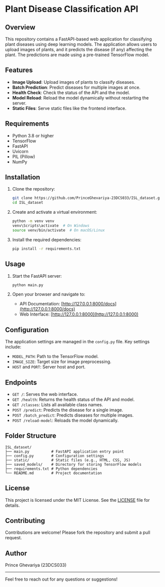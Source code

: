 # Plant Disease Classification API

## Overview
This repository contains a FastAPI-based web application for classifying plant diseases using deep learning models. The application allows users to upload images of plants, and it predicts the disease (if any) affecting the plant. The predictions are made using a pre-trained TensorFlow model.

## Features
- **Image Upload**: Upload images of plants to classify diseases.
- **Batch Prediction**: Predict diseases for multiple images at once.
- **Health Check**: Check the status of the API and the model.
- **Model Reload**: Reload the model dynamically without restarting the server.
- **Static Files**: Serve static files like the frontend interface.

## Requirements
- Python 3.8 or higher
- TensorFlow
- FastAPI
- Uvicorn
- PIL (Pillow)
- NumPy

## Installation
1. Clone the repository:
   ```bash
   git clone https://github.com/PrinceGhevariya-23DCS033/ISL_dataset.git
   cd ISL_dataset
   ```

2. Create and activate a virtual environment:
   ```bash
   python -m venv venv
   venv\Scripts\activate  # On Windows
   source venv/bin/activate  # On macOS/Linux
   ```

3. Install the required dependencies:
   ```bash
   pip install -r requirements.txt
   ```

## Usage
1. Start the FastAPI server:
   ```bash
   python main.py
   ```

2. Open your browser and navigate to:
   - API Documentation: [http://127.0.0.1:8000/docs](http://127.0.0.1:8000/docs)
   - Web Interface: [http://127.0.0.1:8000](http://127.0.0.1:8000)

## Configuration
The application settings are managed in the `config.py` file. Key settings include:
- `MODEL_PATH`: Path to the TensorFlow model.
- `IMAGE_SIZE`: Target size for image preprocessing.
- `HOST` and `PORT`: Server host and port.

## Endpoints
- `GET /`: Serves the web interface.
- `GET /health`: Returns the health status of the API and model.
- `GET /classes`: Lists all available class names.
- `POST /predict`: Predicts the disease for a single image.
- `POST /batch_predict`: Predicts diseases for multiple images.
- `POST /reload-model`: Reloads the model dynamically.

## Folder Structure
```
ISL_dataset/
├── main.py          # FastAPI application entry point
├── config.py        # Configuration settings
├── static/          # Static files (e.g., HTML, CSS, JS)
├── saved_models/    # Directory for storing TensorFlow models
├── requirements.txt # Python dependencies
└── README.md        # Project documentation
```

## License
This project is licensed under the MIT License. See the [LICENSE](LICENSE) file for details.

## Contributing
Contributions are welcome! Please fork the repository and submit a pull request.

## Author
Prince Ghevariya (23DCS033)

---

Feel free to reach out for any questions or suggestions!
